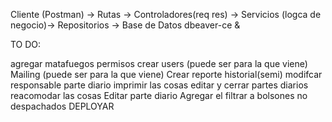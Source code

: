 Cliente (Postman) → Rutas → Controladores(req res) → Servicios (logca de negocio)→ Repositorios → Base de Datos
dbeaver-ce &

TO DO:

agregar matafuegos
permisos
crear users (puede ser para la que viene)
Mailing (puede ser para la que viene)
Crear reporte
historial(semi)
modifcar responsable parte diario 
imprimir las cosas
editar y cerrar partes diarios
reacomodar las cosas
Editar parte diario 
Agregar el filtrar a bolsones no despachados
DEPLOYAR
